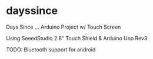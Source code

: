 dayssince
=========

Days Since ... Arduino Project w/ Touch Screen

Using SeeedStudio 2.8" Touch Shield & Arduino Uno Rev3

TODO:  Bluetooth support for android
